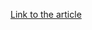 [Link to the article](https://cybersecuritynews.com/arsen-smishing-simulation-mobile-phishing-defense/)
